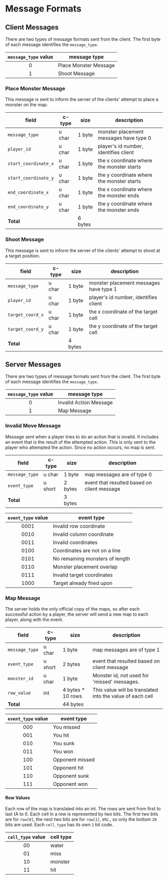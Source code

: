 # Message Formats

## Client Messages

There are two types of message formats sent from the client. The first byte of each message identifies the `message_type`.

| `message_type` value | message type |
|:--------------------:|--------------|
| 0 | Place Monster Message |
| 1 | Shoot Message |

### Place Monster Message
This message is sent to inform the server of the clients' attempt to place a monster on the map.


| field | c-type | size | description |
|-------|--------|------|-------------|
| `message_type` | u char | 1 byte | monster placement messages have type 0 |
| `player_id` | u char | 1 byte | player's id number, identifies client |
| `start_coordinate_x` | u char | 1 byte | the x coordinate where the monster starts |
| `start_coordinate_y` | u char | 1 byte | the y coordinate where the monster starts |
| `end_coordinate_x` | u char | 1 byte | the x coordinate where the monster ends |
| `end_coordinate_y` | u char | 1 byte | the y coordinate where the monster  ends |
| **Total** | | 6 bytes | |


### Shoot Message
This message is sent to inform the server of the clients' attempt to shoot at a target position.

| field | c-type | size | description |
|-------|--------|------|-------------|
| `message_type` | u char | 1 byte | monster placement messages have type 1 |
| `player_id` | u char | 1 byte | player's id number, identifies client |
| `target_coord_x` | u char | 1 byte | the x coordinate of the target cell |
| `target_coord_y` | u char | 1 byte | the y coordinate of the target cell |
| **Total** | | 4 bytes | |

## Server Messages
There are two types of message formats sent from the client. The first byte of each message identifies the `message_type`.

| `message_type` value | message type |
|:--------------------:|--------------|
| 0 | Invalid Action Message |
| 1 | Map Message |

### Invalid Move Message
Message sent when a player tries to do an action that is invalid. It includes an event that is the result of the attempted action. This is only sent to the player who attempted the action. Since no action occurs, no map is sent.

| field | c-type | size | description |
|-------|--------|------|-------------|
| `message_type` | u char | 1 byte | map messages are of type 0 |
| `event_type` | u short | 2 bytes | event that resulted based on client message |
| **Total** | | 3 bytes | |

| `event_type` value | event type |
|:------------------:|------------|
| 0001 | Invalid row coordinate |
| 0010 | Invalid column coordinate |
| 0011 | Invalid coordinates |
| 0100 | Coordinates are not on a line |
| 0101 | No remaining monsters of length |
| 0110 | Monster placement overlap |
| 0111 | Invalid target coordinates |
| 1000 | Target already fired upon |

### Map Message
The server holds the only official copy of the maps, so after each successful action by a player, the server will send a new map to each player, along with the event.

| field | c-type | size | description |
|-------|--------|------|-------------|
| `message_type` | u char | 1 byte | map messages are of type 1 |
| `event_type` | u short | 2 bytes | event that resulted based on client message |
| `monster_id` | u char | 1 byte | Monster id, not used for 'missed' messages.
| `row_value` | int | 4 bytes * 10 rows | This value will be translated into the value of each cell |
| **Total** | | 44 bytes | |

| `event_type` value | event type |
|:------------------:|------------|
| 000 | You missed |
| 001 | You hit |
| 010 | You sunk |
| 011 | You won |
| 100 | Opponent missed |
| 101 | Opponent hit |
| 110 | Opponent sunk |
| 111 | Opponent won |

#### Row Values
Each row of the map is translated into an int. The rows are sent from first to last (A to I).  Each cell in a row is represented by two bits.
The first two bits are for `row[0]`, the next two bits are for `row[1]`, etc., so only the bottom `20` bits are used.
Each `cell_type` has its own `2` bit code.

| `cell_type` value | cell type |
|:-----------------:|-------------|
| 00 | water |
| 01 | miss |
| 10 | monster |
| 11 | hit |
